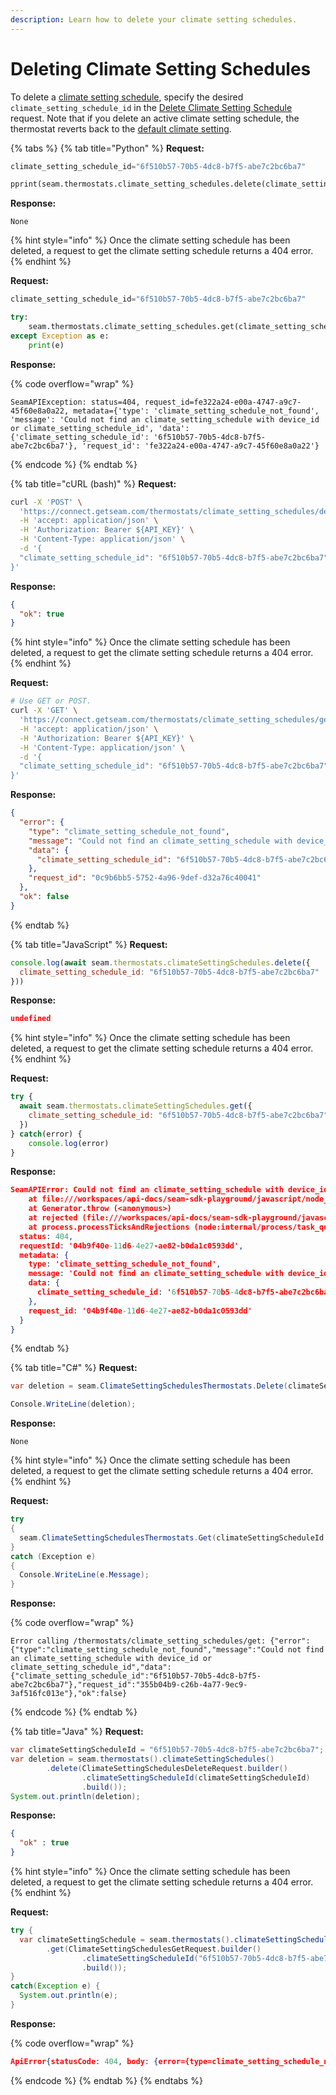 ```yaml
---
description: Learn how to delete your climate setting schedules.
---
```


# Deleting Climate Setting Schedules

To delete a [climate setting schedule](thermostats-climate-setting-schedules.md#climate-setting-schedules), specify the desired `climate_setting_schedule_id` in the [Delete Climate Setting Schedule](../../../thermostats/climate-setting-schedules/delete-climate-setting-schedule.md) request. Note that if you delete an active climate setting schedule, the thermostat reverts back to the [default climate setting](setting-the-default-climate-setting.md#default-climate-setting).

{% tabs %}
{% tab title="Python" %}
**Request:**

```python
climate_setting_schedule_id="6f510b57-70b5-4dc8-b7f5-abe7c2bc6ba7"

pprint(seam.thermostats.climate_setting_schedules.delete(climate_setting_schedule_id))
```

**Response:**

```
None
```

{% hint style="info" %}
Once the climate setting schedule has been deleted, a request to get the climate setting schedule returns a 404 error.
{% endhint %}

**Request:**

```python
climate_setting_schedule_id="6f510b57-70b5-4dc8-b7f5-abe7c2bc6ba7"

try:
    seam.thermostats.climate_setting_schedules.get(climate_setting_schedule_id)
except Exception as e:
    print(e)
```

**Response:**

{% code overflow="wrap" %}
```
SeamAPIException: status=404, request_id=fe322a24-e00a-4747-a9c7-45f60e8a0a22, metadata={'type': 'climate_setting_schedule_not_found', 'message': 'Could not find an climate_setting_schedule with device_id or climate_setting_schedule_id', 'data': {'climate_setting_schedule_id': '6f510b57-70b5-4dc8-b7f5-abe7c2bc6ba7'}, 'request_id': 'fe322a24-e00a-4747-a9c7-45f60e8a0a22'}
```
{% endcode %}
{% endtab %}

{% tab title="cURL (bash)" %}
**Request:**

```bash
curl -X 'POST' \
  'https://connect.getseam.com/thermostats/climate_setting_schedules/delete' \
  -H 'accept: application/json' \
  -H 'Authorization: Bearer ${API_KEY}' \
  -H 'Content-Type: application/json' \
  -d '{
  "climate_setting_schedule_id": "6f510b57-70b5-4dc8-b7f5-abe7c2bc6ba7"
}'
```

**Response:**

```json
{
  "ok": true
}
```

{% hint style="info" %}
Once the climate setting schedule has been deleted, a request to get the climate setting schedule returns a 404 error.
{% endhint %}

**Request:**

```bash
# Use GET or POST.
curl -X 'GET' \
  'https://connect.getseam.com/thermostats/climate_setting_schedules/get' \
  -H 'accept: application/json' \
  -H 'Authorization: Bearer ${API_KEY}' \
  -H 'Content-Type: application/json' \
  -d '{
  "climate_setting_schedule_id": "6f510b57-70b5-4dc8-b7f5-abe7c2bc6ba7"
}'
```

**Response:**

```json
{
  "error": {
    "type": "climate_setting_schedule_not_found",
    "message": "Could not find an climate_setting_schedule with device_id or climate_setting_schedule_id",
    "data": {
      "climate_setting_schedule_id": "6f510b57-70b5-4dc8-b7f5-abe7c2bc6ba7"
    },
    "request_id": "0c9b6bb5-5752-4a96-9def-d32a76c40041"
  },
  "ok": false
}
```
{% endtab %}

{% tab title="JavaScript" %}
**Request:**

```javascript
console.log(await seam.thermostats.climateSettingSchedules.delete({
  climate_setting_schedule_id: "6f510b57-70b5-4dc8-b7f5-abe7c2bc6ba7"
}))
```

**Response:**

```json
undefined
```

{% hint style="info" %}
Once the climate setting schedule has been deleted, a request to get the climate setting schedule returns a 404 error.
{% endhint %}

**Request:**

```javascript
try {
  await seam.thermostats.climateSettingSchedules.get({
    climate_setting_schedule_id: "6f510b57-70b5-4dc8-b7f5-abe7c2bc6ba7"
  })
} catch(error) {
    console.log(error)
}
```

**Response:**

```json
SeamAPIError: Could not find an climate_setting_schedule with device_id or climate_setting_schedule_id
    at file:///workspaces/api-docs/seam-sdk-playground/javascript/node_modules/seamapi/dist/chunk-UQ5PRMFY.mjs:744:13
    at Generator.throw (<anonymous>)
    at rejected (file:///workspaces/api-docs/seam-sdk-playground/javascript/node_modules/seamapi/dist/chunk-UQ5PRMFY.mjs:54:29)
    at process.processTicksAndRejections (node:internal/process/task_queues:95:5) {
  status: 404,
  requestId: '04b9f40e-11d6-4e27-ae82-b0da1c0593dd',
  metadata: {
    type: 'climate_setting_schedule_not_found',
    message: 'Could not find an climate_setting_schedule with device_id or climate_setting_schedule_id',
    data: {
      climate_setting_schedule_id: '6f510b57-70b5-4dc8-b7f5-abe7c2bc6ba7'
    },
    request_id: '04b9f40e-11d6-4e27-ae82-b0da1c0593dd'
  }
}
```
{% endtab %}

{% tab title="C#" %}
**Request:**

```csharp
var deletion = seam.ClimateSettingSchedulesThermostats.Delete(climateSettingScheduleId: "6f510b57-70b5-4dc8-b7f5-abe7c2bc6ba7");

Console.WriteLine(deletion);
```

**Response:**

```
None
```

{% hint style="info" %}
Once the climate setting schedule has been deleted, a request to get the climate setting schedule returns a 404 error.
{% endhint %}

**Request:**

```csharp
try
{
  seam.ClimateSettingSchedulesThermostats.Get(climateSettingScheduleId: "6f510b57-70b5-4dc8-b7f5-abe7c2bc6ba7");
}
catch (Exception e)
{
  Console.WriteLine(e.Message);
}
```

**Response:**

{% code overflow="wrap" %}
```
Error calling /thermostats/climate_setting_schedules/get: {"error":{"type":"climate_setting_schedule_not_found","message":"Could not find an climate_setting_schedule with device_id or climate_setting_schedule_id","data":{"climate_setting_schedule_id":"6f510b57-70b5-4dc8-b7f5-abe7c2bc6ba7"},"request_id":"355b04b9-c26b-4a77-9ec9-3af516fc013e"},"ok":false}
```
{% endcode %}
{% endtab %}

{% tab title="Java" %}
**Request:**

```java
var climateSettingScheduleId = "6f510b57-70b5-4dc8-b7f5-abe7c2bc6ba7";
var deletion = seam.thermostats().climateSettingSchedules()
        .delete(ClimateSettingSchedulesDeleteRequest.builder()
                .climateSettingScheduleId(climateSettingScheduleId)
                .build());
System.out.println(deletion);
```

**Response:**

```json
{
  "ok" : true
}
```

{% hint style="info" %}
Once the climate setting schedule has been deleted, a request to get the climate setting schedule returns a 404 error.
{% endhint %}

**Request:**

```java
try {
  var climateSettingSchedule = seam.thermostats().climateSettingSchedules()
        .get(ClimateSettingSchedulesGetRequest.builder()
                .climateSettingScheduleId("6f510b57-70b5-4dc8-b7f5-abe7c2bc6ba7")
                .build());
}
catch(Exception e) {
  System.out.println(e);
}
```

**Response:**

{% code overflow="wrap" %}
```json
ApiError{statusCode: 404, body: {error={type=climate_setting_schedule_not_found, message=Could not find an climate_setting_schedule with device_id or climate_setting_schedule_id, data={climate_setting_schedule_id=6f510b57-70b5-4dc8-b7f5-abe7c2bc6ba7}, request_id=ec55601c-9d1d-4224-86db-497c90734e81}, ok=false}}
```
{% endcode %}
{% endtab %}
{% endtabs %}
